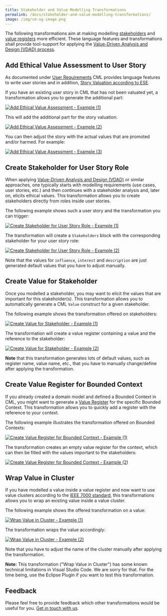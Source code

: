 ```yaml
---
title: Stakeholder and Value Modelling Transformations
permalink: /docs/stakeholder-and-value-modelling-transformations/
image: /img/cm-og-image.png
---
```


The following transformations aim at making modelling [stakeholders](/docs/stakeholders/) and [value registers](/docs/value-registers/) more efficient. These language features and transformations shall provide tool-support for applying the [Value-Driven Analysis and Design (VDAD) process](https://ethical-se.github.io/value-driven-analysis-and-design).

## Add Ethical Value Assessment to User Story
As documented under [User Requirements](/docs/user-requirements/) CML provides language features to write user stories and in addition, [Story Valuation according to ESE](https://github.com/ethical-se/ese-practices/blob/main/practices/ESE-StoryValuation.md).

If you have an existing user story in CML that has not been valuated yet, a transformation allows you to generate the additional part:

<a href="/img/add-ethical-value-assessment-sample-1.png">![Add Ethical Value Assessment - Example (1)](/img/add-ethical-value-assessment-sample-1.png)</a>

This will add the additional part for the story valuation:

<a href="/img/add-ethical-value-assessment-sample-2.png">![Add Ethical Value Assessment - Example (2)](/img/add-ethical-value-assessment-sample-2.png)</a>

You can then adjust the story with the actual values that are promoted and/or harmed. For example:

<a href="/img/add-ethical-value-assessment-sample-3.png">![Add Ethical Value Assessment - Example (3)](/img/add-ethical-value-assessment-sample-3.png)</a>

## Create Stakeholder for User Story Role
When applying [Value-Driven Analysis and Design (VDAD)](https://ethical-se.github.io/value-driven-analysis-and-design) or similar approaches, one typically starts with modelling requirements (use cases, user stories, etc.) and then continues with a stakeholder analysis and, later on, elicits ethical values. This transformation allows you to create stakeholders directly from roles inside user stories.

The following example shows such a user story and the transformation you can trigger:

<a href="/img/create-stakeholder-for-story-role-sample-1.png">![Create Stakeholder for User Story Role - Example (1)](/img/create-stakeholder-for-story-role-sample-1.png)</a>

The transformation will create a `Stakeholders` block with the corresponding stakeholder for your user story role:

<a href="/img/create-stakeholder-for-story-role-sample-2.png">![Create Stakeholder for User Story Role - Example (2)](/img/create-stakeholder-for-story-role-sample-2.png)</a>

Note that the values for `influence`, `interest` and `description` are just generated default values that you have to adjust manually.


## Create Value for Stakeholder
Once you modelled a stakeholder, you may want to elicit the values that are important for this stakeholder(s). This transformation allows you to automatically generate a CML `Value` construct for a given stakeholder.

The following example shows the transformation offered on stakeholders:

<a href="/img/create-value-for-stakeholder-sample-1.png">![Create Value for Stakeholder - Example (1)](/img/create-value-for-stakeholder-sample-1.png)</a>

The transformation will create a value register containing a value and the reference to the stakeholder:

<a href="/img/create-value-for-stakeholder-sample-2.png">![Create Value for Stakeholder - Example (2)](/img/create-value-for-stakeholder-sample-2.png)</a>

**Note** that this transformation generates lots of default values, such as register name, value name, etc., that you have to manually change/define after applying the transformation.

## Create Value Register for Bounded Context
If you already created a domain model and defined a Bounded Context in CML, you might want to generate a [Value Register](/docs/value-registers/) for the specific Bounded Context. This transformation allows you to quickly add a register with the reference to your context.

The following example illustrates the transformation offered on Bounded Contexts:

<a href="/img/create-value-register-for-bounded-context-sample-1.png">![Create Value Register for Bounded Context - Example (1)](/img/create-value-register-for-bounded-context-sample-1.png)</a>

The transformation creates an empty value register for the context, which can then be filled with the values important to the stakeholders:

<a href="/img/create-value-register-for-bounded-context-sample-2.png">![Create Value Register for Bounded Context - Example (2)](/img/create-value-register-for-bounded-context-sample-2.png)</a>

## Wrap Value in Cluster
If you have modelled a value inside a value register and now want to use value clusters according to the [IEEE 7000 standard](https://ieeexplore.ieee.org/document/9536679), this transformations allows you to wrap an existing value inside a value cluster.

The following example shows the offered transformation on a value:

<a href="/img/wrap-value-in-cluster-sample-1.png">![Wrap Value in Cluster - Example (1)](/img/wrap-value-in-cluster-sample-1.png)</a>

The transformation wraps the value accordingly:

<a href="/img/wrap-value-in-cluster-sample-2.png">![Wrap Value in Cluster - Example (2)](/img/wrap-value-in-cluster-sample-2.png)</a>

Note that you have to adjust the name of the cluster manually after applying the transformation.

**Note:** This transformation ("Wrap Value in Cluster") has some known technical limitations in Visual Studio Code. We are sorry for that. For the time being, use the Eclipse Plugin if you want to test this transformation.

## Feedback
Please feel free to provide feedback which other transformations would be useful for you. [Get in touch with us](/getting-involved/).
